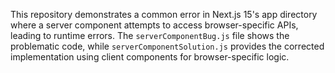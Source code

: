 This repository demonstrates a common error in Next.js 15's app directory where a server component attempts to access browser-specific APIs, leading to runtime errors. The `serverComponentBug.js` file shows the problematic code, while `serverComponentSolution.js` provides the corrected implementation using client components for browser-specific logic.